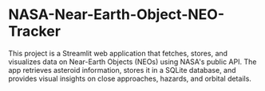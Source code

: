 # NASA-Near-Earth-Object-NEO-Tracker
This project is a Streamlit web application that fetches, stores, and visualizes data on Near-Earth Objects (NEOs) using NASA's public API. The app retrieves asteroid information, stores it in a SQLite database, and provides visual insights on close approaches, hazards, and orbital details.
